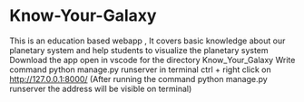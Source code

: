 # Know-Your-Galaxy
This is an education based webapp , It covers basic knowledge about our planetary system and help students to visualize the planetary system
Download the app 
open in vscode for the directory Know_Your_Galaxy
Write command python manage.py runserver in terminal
ctrl + right click on http://127.0.0.1:8000/ (After running the command python manage.py runserver the address will be visible on terminal)
